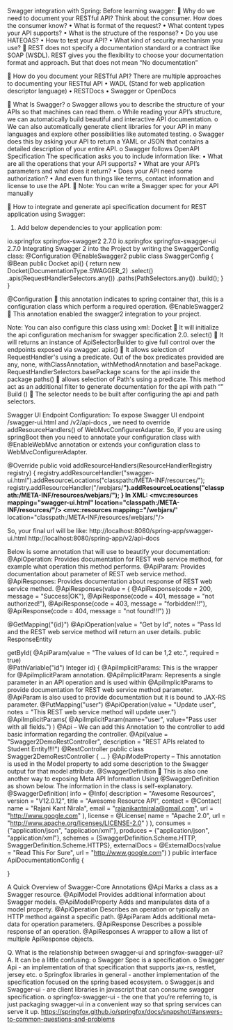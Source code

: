 Swagger integration with Spring:
Before learning swagger:
	Why do we need to document your RESTful API?
Think about the consumer.
How does the consumer know?
•	What is format of the request?
•	What content types your API supports?
•	What is the structure of the response?
•	Do you use HATEOAS?
•	How to test your API?
•	What kind of security mechanism you use?
	REST does not specify a documentation standard or a contract like SOAP (WSDL). REST gives you the flexibility to choose your documentation format and approach. But that does not mean “No documentation”

	How do you document your RESTful API?
There are multiple approaches to documenting your RESTful API
•	WADL (Stand for web application descriptor language)
•	RESTDocs
•	Swagger or OpenDocs

	What Is Swagger?
o	Swagger allows you to describe the structure of your APIs so that machines can read them.
o	 While reading your API’s structure, we can automatically build beautiful and interactive API documentation. 
o	We can also automatically generate client libraries for your API in many languages and explore other possibilities like automated testing. 
o	Swagger does this by asking your API to return a YAML or JSON that contains a detailed description of your entire API. 
o	Swagger follows  OpenAPI Specification The specification asks you to include information like:
•	What are all the operations that your API supports?
•	What are your API’s parameters and what does it return?
•	Does your API need some authorization?
•	And even fun things like terms, contact information and license to use the API.
	Note: You can write a Swagger spec for your API manually

	How to integrate and generate api specification document for REST application using Swagger:
1.	Add below dependencies to your application pom:
<dependency>
			<groupId>io.springfox</groupId>
			<artifactId>springfox-swagger2</artifactId>
	    		<version>2.7.0</version>		
	  	</dependency>
	  		<dependency>
				<groupId>io.springfox</groupId>
				<artifactId>springfox-swagger-ui</artifactId>
	    			<version>2.7.0</version>		
	  		</dependency>	
Integrating Swagger 2 into the Project by writing the SwaggerConfig class:
@Configuration 
@EnableSwagger2  
public class SwaggerConfig {                                    
    @Bean
    public Docket api() { 
        return new Docket(DocumentationType.SWAGGER_2)  
          .select()                                  
          .apis(RequestHandlerSelectors.any())              
          .paths(PathSelectors.any())                          
          .build();                                           
    }
}

@Configuration  this annotation indicates to spring container that, this is a configuration class which perform a required operation.
@EnableSwagger2  This annotation enabled the swagger2 integration to your project.

Note: You can also configure this class using xml: 
<bean class="com.nirala.config.SwaggerConfig"/> 
Docket  It will initialize the api configuration mechanism for swagger specification 2.0.
select()  It will returns an instance of ApiSelectorBuilder to give full control over the endpoints exposed via swagger.
apis()  It allows selection of RequestHandler's using a predicate. Out of the box predicates provided are any, none, withClassAnnotation, withMethodAnnotation and basePackage.
RequestHandlerSelectors.basePackage scans for the api inside the package
paths()   allows selection of Path's using a predicate. 
This method act as an additional filter to generate documentation for the api with path “”
Build ()  The selector needs to be built after configuring the api and path selectors.

Swagger UI Endpoint Configuration:
To expose Swagger UI endpoint /swagger-ui.html and /v2/api-docs , we need to override addResourceHandlers() of WebMvcConfigurerAdapter.
So, if you are using springBoot then you need to annotate your configuration class with @EnableWebMvc annotation or extends your configuration class to WebMvcConfigurerAdapter.

@Override
public void addResourceHandlers(ResourceHandlerRegistry registry) {
	registry.addResourceHandler("swagger-ui.html").addResourceLocations("classpath:/META-INF/resources/");
	registry.addResourceHandler("/webjars/**").addResourceLocations("classpath:/META-INF/resources/webjars/");
	}
             In XML:
<mvc:resources mapping="swagger-ui.html" location="classpath:/META- 
INF/resources/"/>
<mvc:resources mapping="/webjars/**" location="classpath:/META-INF/resources/webjars/"/>

So, your final url will be like:
http://localhost:8080/spring-app/swagger-ui.html 
http://localhost:8080/spring-app/v2/api-docs  

Below is some annotation that will use to beautify your documentation:
@ApiOperation: Provides documentation for REST web service method, for example what operation this method performs. 
@ApiParam: Provides documentation about parameter of REST web service method. 
@ApiResponses: Provides documentation about response of REST web service method. 
@ApiResponses(value = {
            @ApiResponse(code = 200, message = "Success|OK"),
            @ApiResponse(code = 401, message = "not authorized!"),
            @ApiResponse(code = 403, message = "forbidden!!!"),
            @ApiResponse(code = 404, message = "not found!!!") })

@GetMapping("{id}")
	@ApiOperation(value = "Get by Id", notes = "Pass Id and the REST web service method will return an user details.
public ResponseEntity<Article> getById(
@ApiParam(value = "The values of Id can be 1,2 etc.", required = true)	       
@PathVariable("id") Integer id) {
@ApiImplicitParams: This is the wrapper for @ApiImplicitParam annotation. 
@ApiImplicitParam: Represents a single parameter in an API operation and is used within @ApiImplicitParams to provide documentation for REST web service method parameter. @ApiParam is also used to provide documentation but it is bound to JAX-RS parameter. 
@PutMapping("user")
	@ApiOperation(value = "Update user", notes = "This REST web service method will update user.")
	@ApiImplicitParams(
	   @ApiImplicitParam(name="user", value="Pass user with all fields.") 
	)
@Api – We can add this Annotation to the controller to add basic information regarding the controller.
@Api(value = "Swagger2DemoRestController", description = "REST APIs related to Student Entity!!!!")
	@RestController
	public class Swagger2DemoRestController {
	    ...
	}
@ApiModelProperty – This annotation is used in the Model property to add some description to the Swagger output for that model attribute.
@SwaggerDefinition  This is also one another way to exposing Meta API Information Using @SwaggerDefinition as shown below. The information in the class is self-explanatory.
@SwaggerDefinition(
        info = @Info(
                description = "Awesome Resources",
                version = "V12.0.12",
                title = "Awesome Resource API",
                contact = @Contact(
                   name = "Rajani Kant Nirala", 
                   email = "rajanikantnirala@gmail.com", 
                   url = "http://www.google.com"
                ),
                license = @License(
                   name = "Apache 2.0", 
                   url = "http://www.apache.org/licenses/LICENSE-2.0"
                )
        ),
        consumes = {"application/json", "application/xml"},
        produces = {"application/json", "application/xml"},
        schemes = {SwaggerDefinition.Scheme.HTTP, SwaggerDefinition.Scheme.HTTPS},
        externalDocs = @ExternalDocs(value = "Read This For Sure", url = "http://www.google.com")
)
public interface ApiDocumentationConfig {

}








A Quick Overview of Swagger-Core Annotations
@Api	Marks a class as a Swagger resource.
@ApiModel	Provides additional information about Swagger models.
@ApiModelProperty	Adds and manipulates data of a model property.
@ApiOperation	Describes an operation or typically an HTTP method against a specific path.
@ApiParam	Adds additional meta-data for operation parameters.
@ApiResponse	Describes a possible response of an operation.
@ApiResponses	A wrapper to allow a list of multiple ApiResponse objects.

Q. What is the relationship between swagger-ui and springfox-swagger-ui?
A.	It can be a little confusing:
o	Swagger Spec is a specification.
o	Swagger Api - an implementation of that specification that supports jax-rs, restlet, jersey etc.
o	Springfox libraries in general - another implementation of the specification focused on the spring based ecosystem.
o	Swagger.js and Swagger-ui - are client libraries in javascript that can consume swagger specification.
o	springfox-swagger-ui - the one that you’re referring to, is just packaging swagger-ui in a convenient way so that spring services can serve it up.
https://springfox.github.io/springfox/docs/snapshot/#answers-to-common-questions-and-problems
